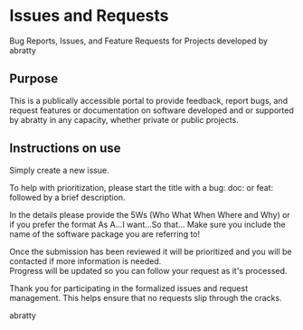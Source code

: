 # Issues and Requests
Bug Reports, Issues, and Feature Requests for Projects developed by abratty

## Purpose
This is a publically accessible portal to provide feedback, report bugs, and request features or 
documentation on software developed and or supported by abratty in any capacity, whether private
or public projects.

## Instructions on use
Simply create a new issue.  

To help with prioritization, please start the title with a bug: doc: or feat: followed by a brief description.

In the details please provide the 5Ws (Who What When Where and Why) or if you prefer the format As A...I want...So that...
Make sure you include the name of the software package you are referring to!

Once the submission has been reviewed it will be prioritized and you will be contacted if more information is needed.  
Progress will be updated so you can follow your request as it's processed.

Thank you for participating in the formalized issues and request management.  This helps ensure that no requests slip 
through the cracks.

abratty

